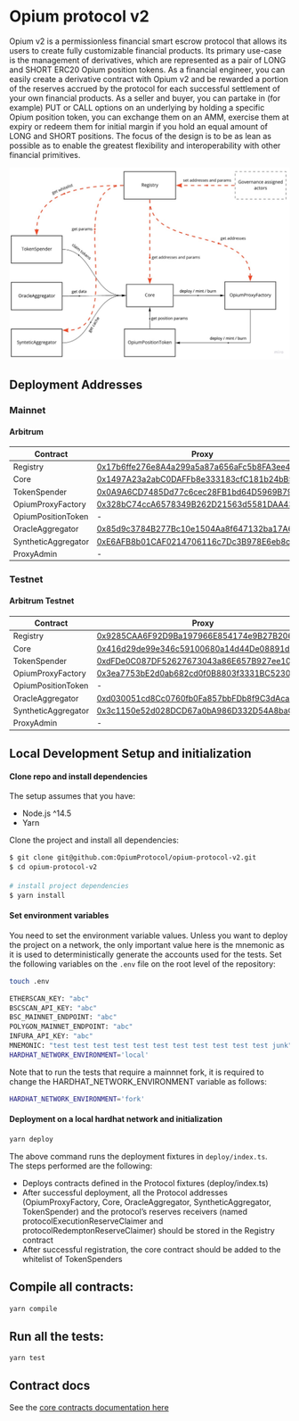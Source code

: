 # Opium protocol v2

Opium v2 is a permissionless financial smart escrow protocol that allows its users to create fully customizable financial products. Its primary use-case is the management of derivatives, which are represented as a pair of LONG and SHORT ERC20 Opium position tokens. As a financial engineer, you can easily create a derivative contract with Opium v2 and be rewarded a portion of the reserves accrued by the protocol for each successful settlement of your own financial products. As a seller and buyer, you can partake in (for example) PUT or CALL options on an underlying by holding a specific Opium position token, you can exchange them on an AMM, exercise them at expiry or redeem them for initial margin if you hold an equal amount of LONG and SHORT positions. The focus of the design is to be as lean as possible as to enable the greatest flexibility and interoperability with other financial primitives.

![Opium-protocol-v2-architecture](./docs/opium_v2_architecture.jpg "Opium-v2-architecture")

## Deployment Addresses

### Mainnet

#### Arbitrum
| Contract            | Proxy                                      | Implementation                             |
|---------------------|--------------------------------------------|--------------------------------------------|
| Registry            | [0x17b6ffe276e8A4a299a5a87a656aFc5b8FA3ee4a](https://arbiscan.io/address/0x17b6ffe276e8A4a299a5a87a656aFc5b8FA3ee4a) | [0x845a7872d1cDe2B3285dE9f66B1D2EC70307cC6b](https://arbiscan.io/address/0x845a7872d1cDe2B3285dE9f66B1D2EC70307cC6b) |
| Core                | [0x1497A23a2abC0DAFFb8e333183cfC181b24bB570](https://arbiscan.io/address/0x1497A23a2abC0DAFFb8e333183cfC181b24bB570) | [0x5854694204828385ED3d5B9d0FF912794D78cdaE](https://arbiscan.io/address/0x5854694204828385ED3d5B9d0FF912794D78cdaE) |
| TokenSpender        | [0x0A9A6CD7485Dd77c6cec28FB1bd64D5969B79132](https://arbiscan.io/address/0x0A9A6CD7485Dd77c6cec28FB1bd64D5969B79132) | [0x7C78bfaDb7F0EA6E84CC5196B6fAC48fb1cFA34E](https://arbiscan.io/address/0x7C78bfaDb7F0EA6E84CC5196B6fAC48fb1cFA34E) |
| OpiumProxyFactory   | [0x328bC74ccA6578349B262D21563d5581DAA43a16](https://arbiscan.io/address/0x328bC74ccA6578349B262D21563d5581DAA43a16) | [0x5a608F8dfD67504Eb1F07D0b32ACD8753160fCA3](https://arbiscan.io/address/0x5a608F8dfD67504Eb1F07D0b32ACD8753160fCA3) |
| OpiumPositionToken  | -                                          | [0x6384f8070fda183e2b8ce0d521c0a9e7606e30ea](https://arbiscan.io/address/0x6384f8070fda183e2b8ce0d521c0a9e7606e30ea) |
| OracleAggregator    | [0x85d9c3784B277Bc10e1504Aa8f647132ba17A674](https://arbiscan.io/address/0x85d9c3784B277Bc10e1504Aa8f647132ba17A674) | [0xC3e733eaCCD9c3bc54450aCe8074F589760Ae079](https://arbiscan.io/address/0xC3e733eaCCD9c3bc54450aCe8074F589760Ae079) |
| SyntheticAggregator | [0xE6AFB8b01CAF0214706116c7Dc3B978E6eb8ce7e](https://arbiscan.io/address/0xE6AFB8b01CAF0214706116c7Dc3B978E6eb8ce7e) | [0xbd0e3097F47cEcA12407bAc42cDD574cf3072F23](https://arbiscan.io/address/0xbd0e3097F47cEcA12407bAc42cDD574cf3072F23) |
| ProxyAdmin          | -                                          | [0x2ba5fee02489c4c7d550b82044742084a652f01a](https://arbiscan.io/address/0x2ba5fee02489c4c7d550b82044742084a652f01a) |
### Testnet

#### Arbitrum Testnet
| Contract            | Proxy                                      | Implementation                             |
|---------------------|--------------------------------------------|--------------------------------------------|
| Registry            | [0x9285CAA6F92D9Ba197966E854174e9B27B2061e5](https://testnet.arbiscan.io/address/0x9285CAA6F92D9Ba197966E854174e9B27B2061e5) | [0x48ccef1ecc69e0b5e5fd3340c15f9a2e18563022](https://testnet.arbiscan.io/address/0x48ccef1ecc69e0b5e5fd3340c15f9a2e18563022) |
| Core                | [0x416d29de99e346c59100680a14d44De08891dE30](https://testnet.arbiscan.io/address/0x416d29de99e346c59100680a14d44De08891dE30) | [0x384a5683155f035200cb16fbed0aedb2a6ffaf37](https://testnet.arbiscan.io/address/0x384a5683155f035200cb16fbed0aedb2a6ffaf37) |
| TokenSpender        | [0xdFDe0C087DF52627673043a86E657B927ee10c4b](https://testnet.arbiscan.io/address/0xdFDe0C087DF52627673043a86E657B927ee10c4b) | [0xaC7C9f40F404Df8f5c0436087b7E9e7b0735f90b](https://testnet.arbiscan.io/address/0xaC7C9f40F404Df8f5c0436087b7E9e7b0735f90b) |
| OpiumProxyFactory   | [0x3ea7753bE2d0ab682cd0f0B8803f3331BC5230fc](https://testnet.arbiscan.io/address/0x3ea7753bE2d0ab682cd0f0B8803f3331BC5230fc) | [0x5C97c97ea1015E4f2aE4274c022A06957Eddbb46](https://testnet.arbiscan.io/address/0x5C97c97ea1015E4f2aE4274c022A06957Eddbb46) |
| OpiumPositionToken  | -                                          | [0x7b006dfca781aee11b4a4e9f42c3239ecd4dcf39](https://testnet.arbiscan.io/address/0x7b006dfca781aee11b4a4e9f42c3239ecd4dcf39) |
| OracleAggregator    | [0xd030051cd8Cc0760fb0Fa857bbFDb8f9C3dAcaDE](https://testnet.arbiscan.io/address/0xd030051cd8Cc0760fb0Fa857bbFDb8f9C3dAcaDE) | [0x5f1670bdbafcbea39579083dfd56984bb4a34d25](https://testnet.arbiscan.io/address/0x5f1670bdbafcbea39579083dfd56984bb4a34d25) |
| SyntheticAggregator | [0x3c1150e52d028DCD67a0bA986D332D54A8baC29A](https://testnet.arbiscan.io/address/0x3c1150e52d028DCD67a0bA986D332D54A8baC29A) | [0x01A44DbFE8a2b9568BEA0C0Db938E0dF93682910](https://testnet.arbiscan.io/address/0x01A44DbFE8a2b9568BEA0C0Db938E0dF93682910) |
| ProxyAdmin          | -                                          | [0xFcEAF12d8A38E1135124E4251A462bA92F22b172](https://testnet.arbiscan.io/address/0xFcEAF12d8A38E1135124E4251A462bA92F22b172) |

## Local Development Setup and initialization

#### Clone repo and install dependencies

The setup assumes that you have:

- Node.js ^14.5
- Yarn

Clone the project and install all dependencies:

```sh
$ git clone git@github.com:OpiumProtocol/opium-protocol-v2.git
$ cd opium-protocol-v2

# install project dependencies
$ yarn install
```

#### Set environment variables

You need to set the environment variable values. Unless you want to deploy the project on a network, the only important value here is the mnemonic as it is used to deterministically generate the accounts used for the tests. Set the following variables on the `.env` file on the root level of the repository:

```sh
touch .env
```

```sh
ETHERSCAN_KEY: "abc"
BSCSCAN_API_KEY: "abc"
BSC_MAINNET_ENDPOINT: "abc"
POLYGON_MAINNET_ENDPOINT: "abc"
INFURA_API_KEY: "abc"
MNEMONIC: "test test test test test test test test test test test junk"
HARDHAT_NETWORK_ENVIRONMENT='local'
```

Note that to run the tests that require a mainnnet fork, it is required to change the HARDHAT_NETWORK_ENVIRONMENT variable as follows:

```sh
HARDHAT_NETWORK_ENVIRONMENT='fork'
```

#### Deployment on a local hardhat network and initialization

```sh
yarn deploy
```

The above command runs the deployment fixtures in `deploy/index.ts`. \
The steps performed are the following:

- Deploys contracts defined in the Protocol fixtures (deploy/index.ts)
- After successful deployment, all the Protocol addresses (OpiumProxyFactory, Core, OracleAggregator, SyntheticAggregator, TokenSpender) and the protocol’s reserves receivers (named protocolExecutionReserveClaimer and protocolRedemptonReserveClaimer) should be stored in the Registry contract
- After successful registration, the core contract should be added to the whitelist of TokenSpenders

## Compile all contracts:

```sh
yarn compile
```

## Run all the tests:

```sh
yarn test
```

## Contract docs

See the [core contracts documentation here](https://github.com/OpiumProtocol/opium-protocol-v2/tree/main/docs/contracts)
